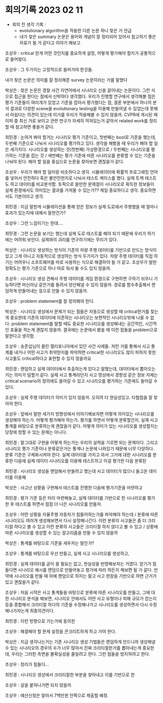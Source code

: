 # 회의기록 2023 02 11

- 회의 전 생각 기록 : <br>
    - evolutionary algorithm을 적용한 다른 논문 하나 찾은 거 언급
    - 내가 찾은 summary 논문은 용어와 개념이 잘 정리되어 있어서 참고하기 좋은 자료가 될 거 같다고 이야기 해보고 


조상우 : critical 한게 어떤 것인지를 중요하게 설정, 어떻게 평가해야 할지가 공통적으로 들어왔다. 

조상우 : 그 두가지는 고정적으로 들어가야 한것들.

내가 찾은 논문은 의미를 잘 정리해준 survey 논문이라는 거를 말했다

박상은 : 찾은 논문은 경찰 사건 자연어에서 시나리오 신을 끌어내는 논문이다. 그런 식으로 접근을 한다는 점에서 신박하다 생각했다. 우리가 진행할 연구에서 생각해볼 점은 평가 기준들이 여러개가 있었고 기준을 잡아서 평가했다는 점, 결론 부분에서 하나의 분석 결과로 다양한 scene을 evolutionary testing을 이용해 만들어낼 수 있었는데 못해서 아쉽다는 의견이 있는데 이거를 우리가 적용해볼 수 있지 않을까. CVPR에 게시된 페이퍼 중 최신 거로 보이고 관련 연구가 자세히 적혀있는거 같아서 related work를 정리할 때 참고하면 좋을거 같다.

최민경 : 눈여겨 봐야 할거는 시나리오 평가 기준이고, 첫번째는 bool로 기준을 했는데, 두번째 기준으로 나눠서 시나리오를 평가하고 있다. 생각을 해봤을 때 우리가 해야 할 일은 세가지다. 시나리오를 생성하는 것(첫번째) 가상환경으로 / 두번째는 시나리오를 평가하는 기준을 잡는 것 / 세번째는 평가 기준에 따른 시나리오를 분류할 수 있는 기준을 나눠야 된다. 해야 할 일을 중심으로 논문을 찾아보면 괜찮을거 같다.

조상우 : 우리가 해야 할 일이랑 비슷하다고 생각. 시뮬레이터에 확률적 프로그래밍 언어를 넣어서 안전하다 혹은 불안전한지로 나눠서 테스트 케이스를 했다. 실제 트랙 테스트도 하고 데이터를 비교분석함. 토픽으로 쓸만한 문제점이 시나리오로 획득한 정보들이 실제 환경에서도 의미있는 결과를 가져올 수 있는가?? 제일 중요하다고 생각. 중요하면서도 기본이라고 생각. 

최민경 : 지금 말한게 시뮬레이션을 통해 얻은 정보가 실제 도로에서 주행했을 때 얼마나 효과가 있는지에 대해서 말한건가?

조상우 : 그런 느낌이기는 한데....

최민경 : 그런 논문을 보기는 했는데 실제 도로 테스트를 해야 되기 때문에 우리가 하기에는 어려워 보인다. 실제와의 괴리를 연구하기에는 무리가 있다.

박상은 : 시나리오 생성하는 방식이 기존의 차량 주행 데이터를 기반으로 만드는 방식이 있고 그게 아니고 자동적으로 생성하는 방식 두가지가 있다. 차량 주행 데이터를 직접 하기는 어려우니 소프트웨어를 따로 사용하는 식으로 해결하야 될 거 같고. 조상우가 말한 정확도는 평가 기준으로 하나 따로 둬서 둘 수도 있지 않을까. 

조상우 : 시나리오 생성 관해서 주행 데이터를 게임 환경으로 구현하면 구하기 쉬우니 가능하다면 머신러닝 같은거를 돌려서 양산해낼 수 있지 않을까. 경로를 함수추출해서 랜덤하게 만들어내는 등으로 만들 수 있지 않을까. 

조상우 : problem statement를 잘 정의해야 한다. 

박상은 : 시나리오 생성에서 문제가 되는 점들은 자동으로 생성할 때 critical한거를 찾는게 중요한데 기존의 데이터에 의존하는 시나리오는 보편적인 시나리오밖에 나올 수 없다. problem statement를 말할 때도 중요한 시나리오를 생성해내는 공간적인, 시간적인 효율을 적는게 괜찮지 않을까. 결국에는 논문에서 봤을 때 이런 점들을 problem으로 말한다고 생각함.

조상우 : 송준섭님이 올린 캘리포니아에서 있던 사건 사례들. 저런 거를 통해서 사고 통계를 내거나 어떤 사고가 취약한지를 파악하면 critical한 시나리오도 많이 피하지 못한 사고들도 critical하다고 표현할 수 있지 않을까요

최민경 : 랜덤하고 실제 데이터에서 추출하는게 있다고 말했는데, 데이터에서 뽑아오는 거는 의미가 덜할거 같다. 실제 사고 통계라던지 사고 영상에서 경향성 같은 정보 자체는 critical scenario의 정의에도 들어갈 수 있고 시나리오를 평가하는 기준에도 들어갈 수 있다. 

조상우 : 실제 주행 데이터가 의미가 있지 않을까. 오히려 더 현실성있고. 타협점을 잘 찾아야 한다. 

조상우 : 앞에서 말한 세가지 방향성에서 이야기해보자면 어떻게 의미있는 시나리오를 생성해야 하는가. 어떻게 평가해야 하는가. 평가를 하면서 어떻게 분류할건지. 실제 사고 통계를 바탕으로 분류하는게 괜찮을거 같다. 어떻게 의미가 있는 시나리오를 생성할지는 당장에 정할 수 있는 문제는 아니다. 

최민경 : 말그대로 구현을 어떻게 하는가는 우리의 실력을 기르면 되는 문제이다. 그리고 시나리오 평가 기준이나 분류같은거는 통계나 논문에 나와있기 때문에 너무 다양하다. 분류 기준은 구체화시켜야 한다. 실제 데이터를 가지고 와서 그거에 대한 시나리오를 분류한 다음에 실제 데이터 시나리오를 이용해 테스트하고 이걸 평가한 다음 분류된  

최민경 : 시나리오 생성을 랜덤해서 만들려고 했는데 사고 데이터가 많으니 들고온 데이터를 이용해 

박상은 : 사고난 상황을 구현해서 테스트를 진행한 다음에 평가기준을 마련하고 

최민경 : 평가 기준 등은 미리 마련해놓고, 실제 데이터를 기반으로 한 시나리오를 평가한 후 테스트를 하면서 점점 더 나은 시나리오를 만들자. 

조상우 : 어떤 상황을 자율주행 자동차가 힘들어하는가를 파악해야 하는데 / 분류에 따른 시나리오도 여러개 생성해보면서 다시 설정해나간다. 이런 분류의 사고들은 좀 더 크리티컬 하다고 볼 수 있고 이런 분류의 사고들은 크리티컬 하지 않다고 볼 수 있고 / 상황에 따른 시나리오를 생성할 수 있는 알고리즘을 만들 수 있지 않을까

박상은 : 통계를 바탕으로 기준을 세우자는 말인가?

조상우 : 통계를 바탕으로 우선 만들고, 실제 사고 시나리오를 생성하고, 

최민경 : 실제 데이터를 굳이 쓸 필요는 없고, 현실성을 반영해보자는 거였다. 얻기가 힘들다면 시나리오 예시를 랜덤으로 만들어놓고 평가에 따라 하든지 해보면 될 거 같다. 만약에 시나리오를 만들 때 아예 랜덤으로 하지는 말고 사고 현장을 기반으로 하면 근거가 있고 괜찮을거 같다. 

조상우 : 처음 시작은 사고 통계들을 바탕으로 분류에 따른 시나리오를 만들고, 그에 대한 시나리오 분석을 해보면, 시나리오 안에서도 어떤 사고 유형이나 피해 규모가 컸는지 등을 종합해서 크리티컬 하다의 기준을 수정해나가고 시나리오를 생성하면서 다시 수정해나가자는게 최종의견이다. 

최민경 : 이런 방향으로 가는거에 동의한

조상우 : 해결해야 할 문제 설정을 콘크리트하게 하고 가야 한다. 

박상은 : 지금 생각나는거는 기존 시나리오 생성 기법들은 랜덤하게 만드니까 생성해낼 수 있는 시나리오의 경우의 수가 너무 많아서 진짜 크리티컬한거를 뽑아내는게 중요한데, 우리는 그러한 측면을 불확실성을 줄일려고 한다. 그런 점들을 방지하려고 한다. 

조상우 : 정리가 힘들다...

최민경 : 시나리오 생성에서 크리티컬한 부분을 찾아내고 이를 기반으로 한 

조상우 : 살을 붙혀나가면 되지 않을까. 

조상우 : 예산신청은 알아서 7백만원 안쪽으로 제출할 예정. 